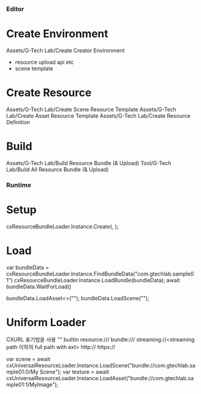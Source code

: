 ### Editor

# Create Environment
Assets/G-Tech Lab/Create Creator Environment
 - resource upload api etc
 - scene template 
 
# Create Resource
Assets/G-Tech Lab/Create Scene Resource Template
Assets/G-Tech Lab/Create Asset Resource Template
Assets/G-Tech Lab/Create Resource Definition

# Build
Assets/G-Tech Lab/Build Resource Bundle (& Upload)
Tool/G-Tech Lab/Build All Resource Bundle (& Upload)


### Runtime

# Setup
cxResourceBundleLoader.Instance.Create(<resourceLocation>, <repository>);

# Load
var bundleData = cxResourceBundleLoader.Instance.FindBundleData("com.gtechlab.sample01")
cxResourceBundleLoader.Instance.LoadBundle(bundleData);
await bundleData.WaitForLoad()

bundleData.LoadAsset<>("");
bundleData.LoadScene("");


# Uniform Loader 
CXURL 표기법을 사용
    "" builtin
    resource://<resouceId>/<only object name without ext>
    bundle://<bundlename>/<only object name without ext>
    streaming://<streaming path 이하의 full path with ext>
    http://<full path>
    https://<full path>

var scene = await cxUniversalResourceLoader.Instance.LoadScene("bundle://com.gtechlab.sample01:0/My Scene");
var texture = await cxUniversalResourceLoader.Instance.LoadAsset<Texture>("bundle://com.gtechlab.sample01:1/MyImage");


